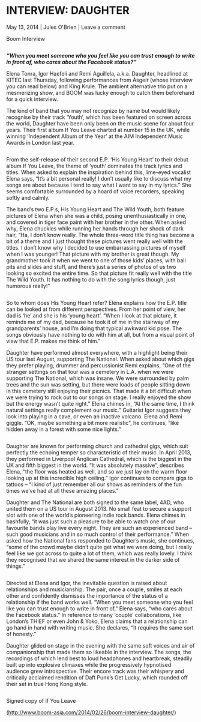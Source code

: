 # INTERVIEW: DAUGHTER

May 13, 2014 \| Jules O'Brien \| Leave a comment 

Boom Interview

<img src="">

***“When you meet someone who you feel like you can trust enough to write in front of, who cares about the Facebook status?”***

Elena Tonra, Igor Haefeli and Remi Aguillela, a.k.a. Daughter, headlined at KITEC last Thursday, following performances from Ásgeir (whose interview you can read below) and King Krule. The ambient alternative trio put on a mesmerizing show, and BOOM was lucky enough to catch them beforehand for a quick interview.

The kind of band that you may not recognize by name but would likely recognise by their track ‘Youth’, which has been featured on screen across the world, Daughter have been only been on the music scene for about four years. Their first album If You Leave charted at number 15 in the UK, while winning ‘Independent Album of the Year’ at the AIM Independent Music Awards in London last year.

<img src="">

From the self-release of their second E.P. ‘His Young Heart’ to their debut album If You Leave, the theme of ‘youth’ dominates the track lyrics and titles. When asked to explain the inspiration behind this, lime-eyed vocalist Elena says, “It’s a bit personal really! I don’t usually like to discuss what my songs are about because I tend to say what I want to say in my lyrics.” She seems comfortable surrounded by a hoard of voice recorders, speaking softly and calmly.

The band’s two E.P.s, His Young Heart and The Wild Youth, both feature pictures of Elena when she was a child, posing unenthusiastically in one, and covered in tiger face paint with her brother in the other. When asked why, Elena chuckles while running her hands through her shock of dark hair, “Ha, I don’t know really. The whole three-word title thing has become a bit of a theme and I just thought these pictures went really well with the titles. I don’t know why I decided to use embarrassing pictures of myself when I was younger! That picture with my brother is great though. My grandmother took it when we went to one of those kids’ places, with ball pits and slides and stuff, and there’s just a series of photos of us two looking so excited the entire time. So that picture fit really well with the title The Wild Youth. It has nothing to do with the song lyrics though, just humorous really!”

<img src="">

So to whom does His Young Heart refer? Elena explains how the E.P. title can be looked at from different perspectives. From her point of view, her dad is ‘he’ and she is his ‘young heart’. “When I look at that picture, it reminds me of my dad, because he took it of me in the stairway of my grandparents’ house, and I’m doing that typical awkward kid pose. The songs obviously have nothing to do with him at all, but from a visual point of view that E.P. makes me think of him.”

Daughter have performed almost everywhere, with a highlight being their US tour last August, supporting The National. When asked about which gigs they prefer playing, drummer and percussionist Remi explains, “One of the stranger settings on that tour was a cemetery in L.A. when we were supporting The National, which was insane. We were surrounded by palm trees and the sun was setting, but there were loads of people sitting down in this cemetery still enjoying their picnics. That made it a bit difficult when we were trying to rock out to our songs on stage. I really enjoyed the show but the energy wasn’t quite right.” Elena chimes in, “At the same time, I think natural settings really complement our music.” Guitarist Igor suggests they look into playing in a cave, or even an inactive volcano. Elena and Remi giggle. “OK, maybe something a bit more realistic”, he continues, “like hidden away in a forest with some nice lights.”

<img src="">

Daughter are known for performing church and cathedral gigs, which suit perfectly the echoing temper so characteristic of their music. In April 2013, they performed in Liverpool Anglican Cathedral, which is the biggest in the UK and fifth biggest in the world. “It was absolutely massive”, describes Elena, “the floor was heated as well, and so we just lay on the warm floor looking up at this incredible high ceiling.” Igor continues to compare gigs to tattoos – “I kind of just remember all our shows as reminders of the fun times we’ve had at all these amazing places.”

Daughter and The National are both signed to the same label, 4AD, who united them on a US tour in August 2013. No small feat to secure a support slot with one of the world’s pioneering indie rock bands. Elena chimes in bashfully, “it was just such a pleasure to be able to watch one of our favourite bands play live every night. They are such an experienced band – such good musicians and in so much control of their performance.” When asked how the National fans responded to Daughter’s music, she continues, “some of the crowd maybe didn’t quite get what we were doing, but I really feel like we got across to quite a lot of them, which was really lovely. I think they recognised that we shared the same interest in the darker side of things.”

<img src="">

Directed at Elena and Igor, the inevitable question is raised about relationships and musicianship. The pair, once a couple, smiles at each other and confidently dismisses the importance of the status of a relationship if the band works well. “When you meet someone who you feel like you can trust enough to write in front of,” Elena says, “who cares about the Facebook status.” In reference to many ‘couple’ collaborations, like London’s THIEF or even John & Yoko, Elena claims that a relationship can go hand in hand with writing music. She declares, “It requires the same sort of honesty.”

Daughter glided on stage in the evening with the same soft voices and air of companionship that made them so likeable in the interview. The songs, the recordings of which lend best to loud headphones and heartbreak, steadily built up into explosive climaxes while the progressively hypnotised audience grew introspective. Their encore track was their whispery and critically acclaimed rendition of Daft Punk’s Get Lucky, which rounded off their set in true Hong Kong style.

<img src="">

Signed copy of If You Leave


(http://www.boom-asia.com/2014/02/26/boom-interview-daughter/)
